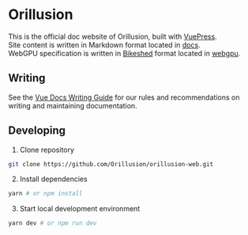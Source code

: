 # Orillusion

This is the official doc website of Orillusion, built with [VuePress](https://vuepress.vuejs.org/).   
Site content is written in Markdown format located in [docs](https://github.com/Orillusion/orillusion-web/tree/master/docs).   
WebGPU specification is written in [Bikeshed](https://tabatkins.github.io/bikeshed) format located in [webgpu](https://github.com/Orillusion/orillusion-web/tree/master/webgpu).

## Writing

See the [Vue Docs Writing Guide](https://v3.vuejs.org/guide/writing-guide.html) for our rules and recommendations on writing and maintaining documentation.

## Developing

1. Clone repository

```bash
git clone https://github.com/Orillusion/orillusion-web.git
```

2. Install dependencies

```bash
yarn # or npm install
```

3. Start local development environment

```bash
yarn dev # or npm run dev
```

